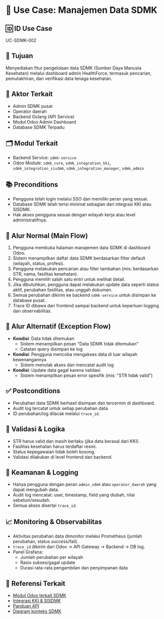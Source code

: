 # 🧩 Use Case: Manajemen Data SDMK

## 🆔 ID Use Case
UC-SDMK-002

## 🎯 Tujuan
Menyediakan fitur pengelolaan data SDMK (Sumber Daya Manusia Kesehatan) melalui dashboard admin HealthForce, termasuk pencarian, pemutakhiran, dan verifikasi data tenaga kesehatan.

## 👥 Aktor Terkait
- Admin SDMK pusat
- Operator daerah
- Backend Golang (API Service)
- Modul Odoo Admin Dashboard
- Database SDMK Terpadu

## 🗂️ Modul Terkait
- Backend Service: `sdmk-service`
- Odoo Module: `sdmk_core`, `sdmk_integration_kki`, `sdmk_integration_sisdmk`, `sdmk_integration_manager`,
`sdmk_admin`

## 📚 Preconditions
- Pengguna telah login melalui SSO dan memiliki peran yang sesuai.
- Database SDMK telah terisi minimal sebagian dari integrasi KKI atau SISDMK.
- Hak akses pengguna sesuai dengan wilayah kerja atau level administratifnya.

## 🔁 Alur Normal (Main Flow)
1. Pengguna membuka halaman manajemen data SDMK di dashboard Odoo.
2. Sistem menampilkan daftar data SDMK berdasarkan filter default (wilayah, status, profesi).
3. Pengguna melakukan pencarian atau filter tambahan (mis: berdasarkan STR, nama, fasilitas kesehatan).
4. Pengguna memilih salah satu entri untuk melihat detail.
5. Jika dibutuhkan, pengguna dapat melakukan update data seperti status aktif, perubahan fasilitas, atau unggah dokumen.
6. Semua perubahan dikirim ke backend `sdmk-service` untuk disimpan ke database pusat.
7. Trace ID dibawa dari frontend sampai backend untuk keperluan logging dan observabilitas.

## 🔄 Alur Alternatif (Exception Flow)
- **Kondisi**: Data tidak ditemukan
  - Sistem menampilkan pesan "Data SDMK tidak ditemukan"
  - Catatan query disimpan ke log
- **Kondisi**: Pengguna mencoba mengakses data di luar wilayah kewenangannya
  - Sistem menolak akses dan mencatat audit log
- **Kondisi**: Update data gagal karena validasi
  - Sistem menampilkan pesan error spesifik (mis: "STR tidak valid")

## ✅ Postconditions
- Perubahan data SDMK berhasil disimpan dan tercermin di dashboard.
- Audit log tercatat untuk setiap perubahan data.
- ID perubahan/log dilacak melalui `trace_id`.

## 🧪 Validasi & Logika
- STR harus valid dan masih berlaku (jika data berasal dari KKI).
- Fasilitas kesehatan harus terdaftar resmi.
- Status kepegawaian tidak boleh kosong.
- Validasi dilakukan di level frontend dan backend.

## 🔐 Keamanan & Logging
- Hanya pengguna dengan peran `admin_sdmk` atau `operator_daerah` yang dapat mengubah data.
- Audit log mencatat: user, timestamp, field yang diubah, nilai sebelum/sesudah.
- Semua akses disertai `trace_id`.

## 📈 Monitoring & Observabilitas
- Aktivitas perubahan data dimonitor melalui Prometheus (jumlah perubahan, status success/fail).
- `trace_id` dikirim dari Odoo → API Gateway → Backend → DB log.
- Panel Grafana:
  - Jumlah perubahan per wilayah
  - Rasio sukses/gagal update
  - Durasi rata-rata pengambilan dan penyimpanan data

## 🧩 Referensi Terkait
- [Modul Odoo terkait SDMK](../specs/odoo.md)
- [Integrasi KKI & SISDMK](../specs/integration.md)
- [Panduan API](../specs/api-guidelines.md)
- [Diagram konteks SDMK](../diagrams/architecture/c4/container-diagram.puml)
